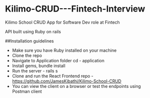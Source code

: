 # Kilimo-CRUD---Fintech-Interview
Kilimo School CRUD App for Software Dev role at Fintech

API built using Ruby on rails

##Installation guidelines
- Make sure you have Ruby installed on your machine
- Clone the repo
- Navigate to Application folder cd - application
- Install gems, bundle install
- Run the server - rails s
- Clone and run the React Frontend repo - https://github.com/JamesKibathi/Kilimo-School-CRUD
- You can view the client on a browser or test the endpoints using Postman client

